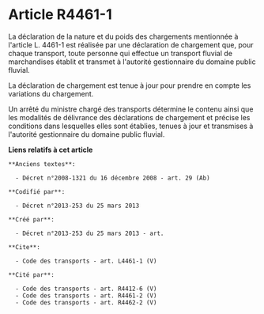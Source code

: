 # Article R4461-1

La déclaration de la nature et du poids des chargements mentionnée à l'article L. 4461-1 est réalisée par une déclaration de
chargement que, pour chaque transport, toute personne qui effectue un transport fluvial de marchandises établit et transmet à
l'autorité gestionnaire du domaine public fluvial. 

La déclaration de chargement est tenue à jour pour prendre en compte les variations du chargement. 

Un arrêté du ministre chargé des transports détermine le contenu ainsi que les modalités de délivrance des déclarations de
chargement et précise les conditions dans lesquelles elles sont établies, tenues à jour et transmises à l'autorité
gestionnaire du domaine public fluvial.

**Liens relatifs à cet article**

	**Anciens textes**:

	  - Décret n°2008-1321 du 16 décembre 2008 - art. 29 (Ab)

	**Codifié par**:

	  - Décret n°2013-253 du 25 mars 2013

	**Créé par**:

	  - Décret n°2013-253 du 25 mars 2013 - art.

	**Cite**:

	  - Code des transports - art. L4461-1 (V)

	**Cité par**:

	  - Code des transports - art. R4412-6 (V)
	  - Code des transports - art. R4461-2 (V)
	  - Code des transports - art. R4462-2 (V)
